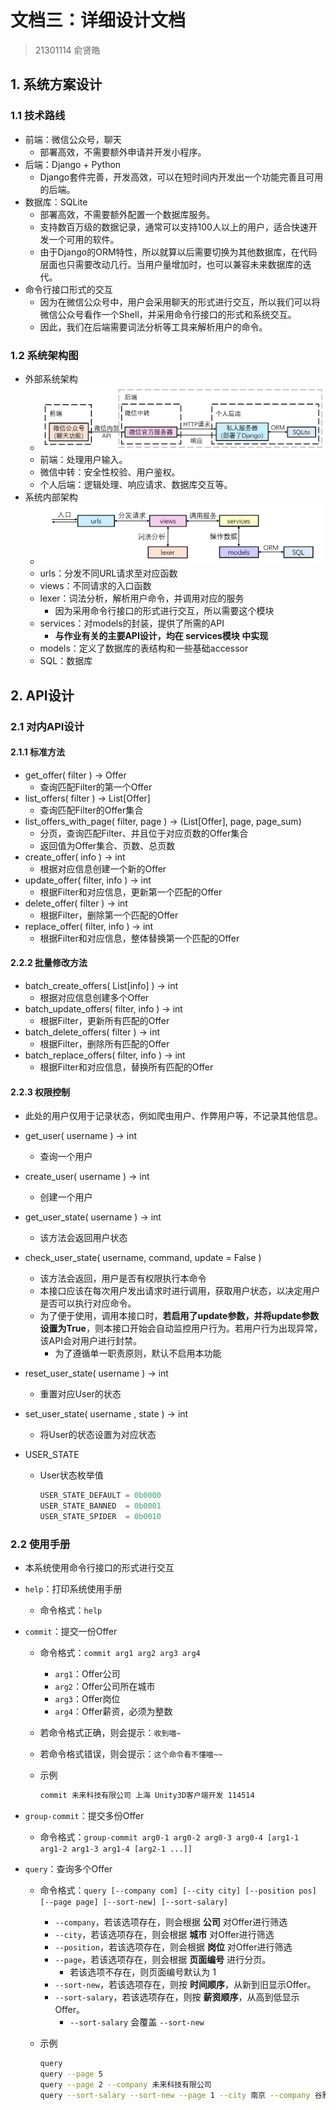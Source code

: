 # 文档三：详细设计文档

> 21301114 俞贤皓

## 1. 系统方案设计

### 1.1 技术路线

* 前端：微信公众号，聊天
  * 部署高效，不需要额外申请并开发小程序。
* 后端：Django + Python
  * Django套件完善，开发高效，可以在短时间内开发出一个功能完善且可用的后端。
* 数据库：SQLite
  * 部署高效，不需要额外配置一个数据库服务。
  * 支持数百万级的数据记录，通常可以支持100人以上的用户，适合快速开发一个可用的软件。
  * 由于Django的ORM特性，所以就算以后需要切换为其他数据库，在代码层面也只需要改动几行。当用户量增加时，也可以兼容未来数据库的迭代。
* 命令行接口形式的交互
  * 因为在微信公众号中，用户会采用聊天的形式进行交互，所以我们可以将微信公众号看作一个Shell，并采用命令行接口的形式和系统交互。
  * 因此，我们在后端需要词法分析等工具来解析用户的命令。

### 1.2 系统架构图

* 外部系统架构
  * ![image-20240404114113613](./%E6%96%87%E6%A1%A3%E4%B8%89%EF%BC%9A%E8%AF%A6%E7%BB%86%E8%AE%BE%E8%AE%A1%E6%96%87%E6%A1%A3/image-20240404114113613.png)
  * 前端：处理用户输入。
  * 微信中转：安全性校验、用户鉴权。
  * 个人后端：逻辑处理、响应请求、数据库交互等。
* 系统内部架构
  * ![image-20240404145844898](./%E6%96%87%E6%A1%A3%E4%B8%89%EF%BC%9A%E8%AF%A6%E7%BB%86%E8%AE%BE%E8%AE%A1%E6%96%87%E6%A1%A3/image-20240404145844898.png)
  * urls：分发不同URL请求至对应函数
  * views：不同请求的入口函数
  * lexer：词法分析，解析用户命令，并调用对应的服务
    * 因为采用命令行接口的形式进行交互，所以需要这个模块
  * services：对models的封装，提供了所需的API
    * **与作业有关的主要API设计，均在 services模块 中实现**
  * models：定义了数据库的表结构和一些基础accessor
  * SQL：数据库

## 2. API设计

### 2.1 对内API设计

#### 2.1.1 标准方法

* get_offer( filter ) -> Offer
  * 查询匹配Filter的第一个Offer
* list_offers( filter ) -> List[Offer]
  * 查询匹配Filter的Offer集合
* list_offers_with_page( filter, page ) -> (List[Offer], page, page_sum)
  * 分页，查询匹配Filter、并且位于对应页数的Offer集合
  * 返回值为Offer集合、页数、总页数
* create_offer( info ) -> int
  * 根据对应信息创建一个新的Offer
* update_offer( filter, info ) -> int
  * 根据Filter和对应信息，更新第一个匹配的Offer
* delete_offer( filter ) -> int
  * 根据Filter，删除第一个匹配的Offer
* replace_offer( filter, info ) -> int
  * 根据Filter和对应信息，整体替换第一个匹配的Offer

#### 2.2.2 批量修改方法

* batch_create_offers( List[info] ) -> int
  * 根据对应信息创建多个Offer
* batch_update_offers( filter, info ) -> int
  * 根据Filter，更新所有匹配的Offer
* batch_delete_offers( filter ) -> int
  * 根据Filter，删除所有匹配的Offer
* batch_replace_offers( filter, info ) -> int
  * 根据Filter和对应信息，替换所有匹配的Offer

#### 2.2.3 权限控制

* 此处的用户仅用于记录状态，例如爬虫用户、作弊用户等，不记录其他信息。

* get_user( username ) -> int

  * 查询一个用户

* create_user( username ) -> int

  * 创建一个用户

* get_user_state( username ) -> int

  * 该方法会返回用户状态

* check_user_state( username, command, update = False )

  * 该方法会返回，用户是否有权限执行本命令
  * 本接口应该在每次用户发出请求时进行调用，获取用户状态，以决定用户是否可以执行对应命令。
  * 为了便于使用，调用本接口时，**若启用了update参数，并将update参数设置为True**，则本接口开始会自动监控用户行为。若用户行为出现异常，该API会对用户进行封禁。
    * 为了遵循单一职责原则，默认不启用本功能

* reset_user_state( username ) -> int

  * 重置对应User的状态

* set_user_state( username , state ) -> int

  * 将User的状态设置为对应状态

* USER_STATE

  * User状态枚举值

    ```python
    USER_STATE_DEFAULT = 0b0000
    USER_STATE_BANNED  = 0b0001
    USER_STATE_SPIDER  = 0b0010
    ```

### 2.2 使用手册

* 本系统使用命令行接口的形式进行交互

* `help`：打印系统使用手册

  * 命令格式：`help`

* `commit`：提交一份Offer

  * 命令格式：`commit arg1 arg2 arg3 arg4`

    * `arg1`：Offer公司
    * `arg2`：Offer公司所在城市
    * `arg3`：Offer岗位
    * `arg4`：Offer薪资，必须为整数

  * 若命令格式正确，则会提示：`收到喵~`

  * 若命令格式错误，则会提示：`这个命令看不懂喵~~`

  * 示例

    ````bash
    commit 未来科技有限公司 上海 Unity3D客户端开发 114514
    ````

* `group-commit`：提交多份Offer

  * 命令格式：`group-commit arg0-1 arg0-2 arg0-3 arg0-4 [arg1-1 arg1-2 arg1-3 arg1-4 [arg2-1 ...]]`

* `query`：查询多个Offer

  * 命令格式：`query [--company com] [--city city] [--position pos] [--page page] [--sort-new] [--sort-salary]`

    * `--company`，若该选项存在，则会根据 **公司** 对Offer进行筛选
    * `--city`，若该选项存在，则会根据 **城市** 对Offer进行筛选
    * `--position`，若该选项存在，则会根据 **岗位** 对Offer进行筛选
    * `--page`，若该选项存在，则会根据 **页面编号** 进行分页。
      * 若该选项不存在，则页面编号默认为 $1$
    * `--sort-new`，若该选项存在，则按 **时间顺序**，从新到旧显示Offer。
    * `--sort-salary`，若该选项存在，则按 **薪资顺序**，从高到低显示Offer。
      * `--sort-salary` 会覆盖 `--sort-new`

  * 示例

    ```bash
    query
    query --page 5
    query --page 2 --company 未来科技有限公司
    query --sort-salary --sort-new --page 1 --city 南京 --company 谷雅丰帝国
    ```